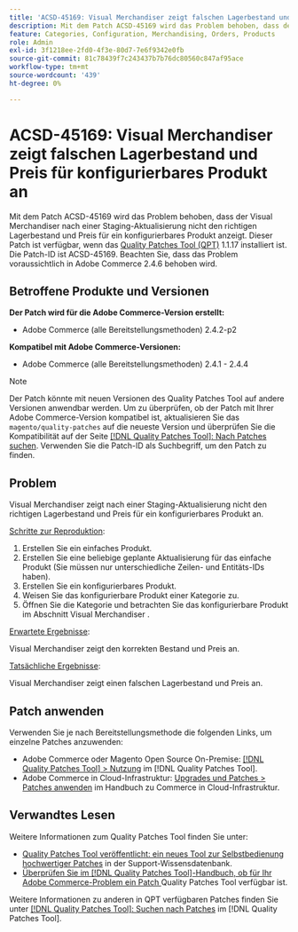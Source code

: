 ```yaml
---
title: 'ACSD-45169: Visual Merchandiser zeigt falschen Lagerbestand und Preis für konfigurierbares Produkt an'
description: Mit dem Patch ACSD-45169 wird das Problem behoben, dass der Visual Merchandiser nach einer Staging-Aktualisierung nicht den richtigen Lagerbestand und Preis für ein konfigurierbares Produkt anzeigt. Dieser Patch ist verfügbar, wenn das [Quality Patches Tool (QPT)](https://experienceleague.adobe.com/de/docs/commerce-knowledge-base/kb/announcements/commerce-announcements/magento-quality-patches-released-new-tool-to-self-serve-quality-patches) 1.1.17 installiert ist. Die Patch-ID ist ACSD-45169. Beachten Sie, dass das Problem voraussichtlich in Adobe Commerce 2.4.6 behoben wird.
feature: Categories, Configuration, Merchandising, Orders, Products
role: Admin
exl-id: 3f1218ee-2fd0-4f3e-80d7-7e6f9342e0fb
source-git-commit: 81c78439f7c243437b7b76dc80560c847af95ace
workflow-type: tm+mt
source-wordcount: '439'
ht-degree: 0%

---
```


# ACSD-45169: Visual Merchandiser zeigt falschen Lagerbestand und Preis für konfigurierbares Produkt an

Mit dem Patch ACSD-45169 wird das Problem behoben, dass der Visual Merchandiser nach einer Staging-Aktualisierung nicht den richtigen Lagerbestand und Preis für ein konfigurierbares Produkt anzeigt. Dieser Patch ist verfügbar, wenn das [Quality Patches Tool (QPT)](https://experienceleague.adobe.com/de/docs/commerce-knowledge-base/kb/announcements/commerce-announcements/magento-quality-patches-released-new-tool-to-self-serve-quality-patches) 1.1.17 installiert ist. Die Patch-ID ist ACSD-45169. Beachten Sie, dass das Problem voraussichtlich in Adobe Commerce 2.4.6 behoben wird.

## Betroffene Produkte und Versionen

**Der Patch wird für die Adobe Commerce-Version erstellt:**

* Adobe Commerce (alle Bereitstellungsmethoden) 2.4.2-p2

**Kompatibel mit Adobe Commerce-Versionen:**

* Adobe Commerce (alle Bereitstellungsmethoden) 2.4.1 - 2.4.4

>[!NOTE]
>
>Der Patch könnte mit neuen Versionen des Quality Patches Tool auf andere Versionen anwendbar werden. Um zu überprüfen, ob der Patch mit Ihrer Adobe Commerce-Version kompatibel ist, aktualisieren Sie das `magento/quality-patches` auf die neueste Version und überprüfen Sie die Kompatibilität auf der Seite [[!DNL Quality Patches Tool]: Nach Patches suchen](https://experienceleague.adobe.com/de/docs/commerce-knowledge-base/kb/announcements/commerce-announcements/magento-quality-patches-released-new-tool-to-self-serve-quality-patches). Verwenden Sie die Patch-ID als Suchbegriff, um den Patch zu finden.

## Problem

Visual Merchandiser zeigt nach einer Staging-Aktualisierung nicht den richtigen Lagerbestand und Preis für ein konfigurierbares Produkt an.

<u>Schritte zur Reproduktion</u>:

1. Erstellen Sie ein einfaches Produkt.
1. Erstellen Sie eine beliebige geplante Aktualisierung für das einfache Produkt (Sie müssen nur unterschiedliche Zeilen- und Entitäts-IDs haben).
1. Erstellen Sie ein konfigurierbares Produkt.
1. Weisen Sie das konfigurierbare Produkt einer Kategorie zu.
1. Öffnen Sie die Kategorie und betrachten Sie das konfigurierbare Produkt im Abschnitt Visual Merchandiser .

<u>Erwartete Ergebnisse</u>:

Visual Merchandiser zeigt den korrekten Bestand und Preis an.

<u>Tatsächliche Ergebnisse</u>:

Visual Merchandiser zeigt einen falschen Lagerbestand und Preis an.

## Patch anwenden

Verwenden Sie je nach Bereitstellungsmethode die folgenden Links, um einzelne Patches anzuwenden:

* Adobe Commerce oder Magento Open Source On-Premise: [[!DNL Quality Patches Tool] > Nutzung](/help/tools/quality-patches-tool/usage.md) im [!DNL Quality Patches Tool].
* Adobe Commerce in Cloud-Infrastruktur: [Upgrades und Patches > Patches anwenden](https://experienceleague.adobe.com/docs/commerce-cloud-service/user-guide/develop/upgrade/apply-patches.html?lang=de) im Handbuch zu Commerce in Cloud-Infrastruktur.

## Verwandtes Lesen

Weitere Informationen zum Quality Patches Tool finden Sie unter:

* [Quality Patches Tool veröffentlicht: ein neues Tool zur Selbstbedienung hochwertiger Patches](https://experienceleague.adobe.com/de/docs/commerce-knowledge-base/kb/announcements/commerce-announcements/magento-quality-patches-released-new-tool-to-self-serve-quality-patches) in der Support-Wissensdatenbank.
* [Überprüfen Sie im [!DNL Quality Patches Tool]-Handbuch, ob für Ihr Adobe Commerce-Problem ein Patch ](/help/tools/quality-patches-tool/patches-available-in-qpt/check-patch-for-magento-issue-with-magento-quality-patches.md) Quality Patches Tool verfügbar ist.

Weitere Informationen zu anderen in QPT verfügbaren Patches finden Sie unter [[!DNL Quality Patches Tool]: Suchen nach Patches](https://experienceleague.adobe.com/tools/commerce-quality-patches/index.html?lang=de) im [!DNL Quality Patches Tool].
